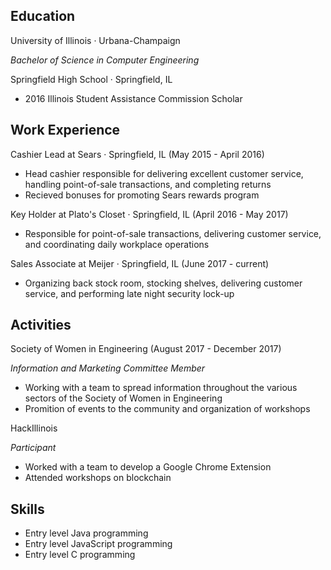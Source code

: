 ## Education
University of Illinois · Urbana-Champaign  

*Bachelor of Science in Computer Engineering*

Springfield High School · Springfield, IL
* 2016 Illinois Student Assistance Commission Scholar

## Work Experience

Cashier Lead at Sears · Springfield, IL (May 2015 - April 2016)
* Head cashier responsible for delivering excellent customer service, handling point-of-sale transactions, and completing returns
* Recieved bonuses for promoting Sears rewards program

Key Holder at Plato's Closet · Springfield, IL (April 2016 - May 2017)
* Responsible for point-of-sale transactions, delivering customer service, and coordinating daily workplace operations

Sales Associate at Meijer · Springfield, IL (June 2017 - current)
* Organizing back stock room, stocking shelves, delivering customer service, and performing late night security lock-up

## Activities

Society of Women in Engineering (August 2017 - December 2017)

*Information and Marketing Committee Member*
* Working with a team to spread information throughout the various sectors of the Society of Women in Engineering
* Promition of events to the community and organization of workshops

HackIllinois

*Participant*
* Worked with a team to develop a Google Chrome Extension
* Attended workshops on blockchain

## Skills

* Entry level Java programming
* Entry level JavaScript programming
* Entry level C programming 
